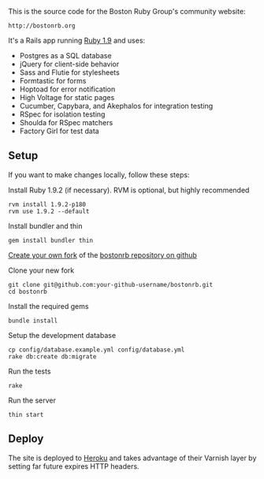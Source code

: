 This is the source code for the Boston Ruby Group's community website:

    http://bostonrb.org

It's a Rails app running [Ruby 1.9](http://www.ruby-lang.org/en/downloads) and uses:

* Postgres as a SQL database
* jQuery for client-side behavior
* Sass and Flutie for stylesheets
* Formtastic for forms
* Hoptoad for error notification
* High Voltage for static pages
* Cucumber, Capybara, and Akephalos for integration testing
* RSpec for isolation testing
* Shoulda for RSpec matchers
* Factory Girl for test data

Setup
-----

If you want to make changes locally, follow these steps:

Install Ruby 1.9.2 (if necessary). RVM is optional, but highly recommended

    rvm install 1.9.2-p180
    rvm use 1.9.2 --default

Install bundler and thin

    gem install bundler thin

[Create your own fork](http://help.github.com/forking/) of the [bostonrb repository on github](https://github.com/bostonrb/bostonrb)

Clone your new fork

    git clone git@github.com:your-github-username/bostonrb.git
    cd bostonrb

Install the required gems

    bundle install

Setup the development database

    cp config/database.example.yml config/database.yml
    rake db:create db:migrate

Run the tests

    rake

Run the server

    thin start

Deploy
------

The site is deployed to [Heroku](http://heroku.com) and takes advantage
of their Varnish layer by setting far future expires HTTP headers.
